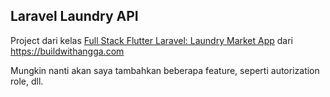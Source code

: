 ## Laravel Laundry API

<p>Project dari kelas <a href="https://buildwithangga.com/kelas/full-stack-flutter-laravel-laundry-market-app?main_leads=searchsuggestion">Full Stack Flutter Laravel: Laundry Market App</a> dari <a href="https://buildwithangga.com/">https://buildwithangga.com</a>

Mungkin nanti akan saya tambahkan beberapa feature, seperti autorization role, dll.